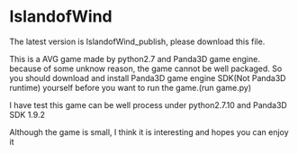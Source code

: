 # IslandofWind
  The latest version is IslandofWind_publish, please download this file.
  
  This is a AVG game made by python2.7 and Panda3D game engine. because of some unknow reason, the game cannot be well packaged. So you should download and install Panda3D game engine SDK(Not Panda3D runtime) yourself before you want to run the game.(run game.py)
  
  I have test this game can be well process under python2.7.10 and Panda3D SDK 1.9.2
  
  Although the game is small, I think it is interesting and hopes you can enjoy it

